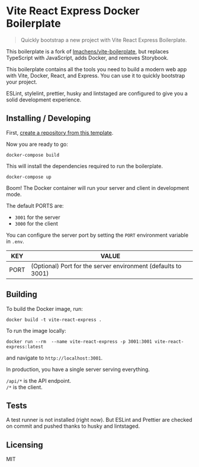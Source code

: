 # Vite React Express Docker Boilerplate

> Quickly bootstrap a new project with Vite React Express Boilerplate.

This boilerplate is a fork of [lmachens/vite-boilerplate](https://github.com/lmachens/vite-boilerplate), but replaces TypeScript with JavaScript, adds Docker, and removes Storybook.

This boilerplate contains all the tools you need to build a modern web app with Vite, Docker, React, and Express. You can use it to quickly bootstrap your project.

ESLint, stylelint, prettier, husky and lintstaged are configured to give you a solid development experience.

## Installing / Developing

First, [create a repository from this template](https://docs.github.com/en/github/creating-cloning-and-archiving-repositories/creating-a-repository-on-github/creating-a-repository-from-a-template).

Now you are ready to go:

```shell
docker-compose build
```

This will install the dependencies required to run the boilerplate.

```shell
docker-compose up
```

Boom! The Docker container will run your server and client in development mode.

The default PORTS are:

- `3001` for the server
- `3000` for the client

You can configure the server port by setting the `PORT` environment variable in `.env`.

| KEY  | VALUE                                                         |
| ---- | ------------------------------------------------------------- |
| PORT | (Optional) Port for the server environment (defaults to 3001) |

## Building

To build the Docker image, run:

```shell
docker build -t vite-react-express .
```

To run the image locally:

```shell
docker run --rm  --name vite-react-express -p 3001:3001 vite-react-express:latest
```

and navigate to `http://localhost:3001`.

In production, you have a single server serving everything.

`/api/*` is the API endpoint.  
`/*` is the client.

## Tests

A test runner is not installed (right now). But ESLint and Prettier are checked on commit and pushed thanks to husky and lintstaged.

## Licensing

MIT
